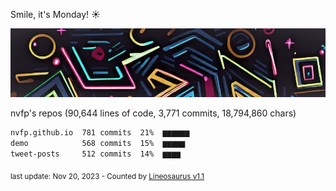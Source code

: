 Smile, it's Monday! ☀️

![banner](https://github.com/nvfp/nvfp/raw/main/assets/banner.jpg)

nvfp's repos (90,644 lines of code, 3,771 commits, 18,794,860 chars)

```txt
nvfp.github.io  781 commits  21%  ▆▆▆▆▆▆
demo            568 commits  15%  ▆▆▆▆▆
tweet-posts     512 commits  14%  ▆▆▆▆
```

<sub>last update: Nov 20, 2023 - Counted by [Lineosaurus v1.1](https://github.com/Lineosaurus/Lineosaurus)</sub>